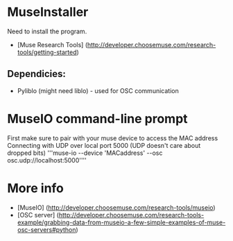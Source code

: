# MuseInstaller
Need to install the program.
* [Muse Research Tools] (http://developer.choosemuse.com/research-tools/getting-started)

## Dependicies:
* Pyliblo (might need liblo) - used for OSC communication

# MuseIO command-line prompt 
First make sure to pair with your muse device to access the MAC address
Connecting with UDP over local port 5000 (UDP doesn't care about dropped bits)
'''muse-io --device 'MACaddress' --osc osc.udp://localhost:5000''''

# More info
* [MuseIO] (http://developer.choosemuse.com/research-tools/museio)
* [OSC server] (http://developer.choosemuse.com/research-tools-example/grabbing-data-from-museio-a-few-simple-examples-of-muse-osc-servers#python)
